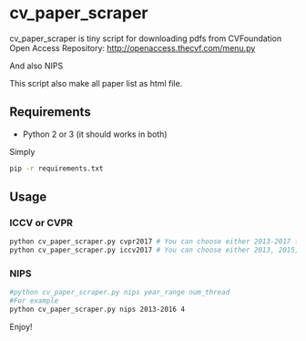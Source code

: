 # cv_paper_scraper

cv_paper_scraper is tiny script for downloading pdfs from CVFoundation Open Access Repository: 
http://openaccess.thecvf.com/menu.py

And also NIPS

This script also make all paper list as html file.

## Requirements

- Python 2 or 3 (it should works in both)

Simply 

```bash
pip -r requirements.txt
```

## Usage

### ICCV or CVPR

```bash
python cv_paper_scraper.py cvpr2017 # You can choose either 2013-2017 for cvpr
python cv_paper_scraper.py iccv2017 # You can choose either 2013, 2015, 2017 for iccv
```


### NIPS
 

```bash
#python cv_paper_scraper.py nips year_range num_thread
#For example
python cv_paper_scraper.py nips 2013-2016 4
```

Enjoy!




